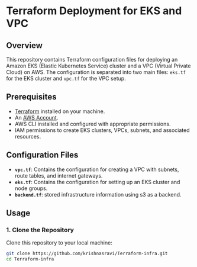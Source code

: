 # Terraform Deployment for EKS and VPC

## Overview

This repository contains Terraform configuration files for deploying an Amazon EKS (Elastic Kubernetes Service) cluster and a VPC (Virtual Private Cloud) on AWS. The configuration is separated into two main files: `eks.tf` for the EKS cluster and `vpc.tf` for the VPC setup.

## Prerequisites

- [Terraform](https://www.terraform.io/downloads.html) installed on your machine.
- An [AWS Account](https://aws.amazon.com/).
- AWS CLI installed and configured with appropriate permissions.
- IAM permissions to create EKS clusters, VPCs, subnets, and associated resources.

## Configuration Files

- **`vpc.tf`**: Contains the configuration for creating a VPC with subnets, route tables, and internet gateways.
- **`eks.tf`**: Contains the configuration for setting up an EKS cluster and node groups.
- **`backend.tf`**: stored infrastructure information using s3 as a backend.

## Usage

### 1. Clone the Repository

Clone this repository to your local machine:

```bash
git clone https://github.com/krishnasravi/Terraform-infra.git
cd Terraform-infra
